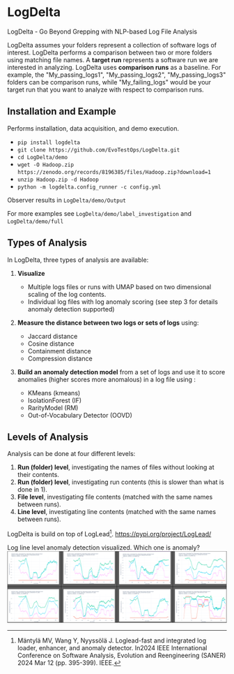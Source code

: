 # LogDelta
LogDelta - Go Beyond Grepping with NLP-based Log File Analysis

LogDelta assumes your folders represent a collection of software logs of interest. LogDelta performs a comparison between two or more folders using matching file names.  A **target run** represents a software run we are interested in analyzing. LogDelta uses **comparison runs** as a baseline. For example, the "My_passing_logs1", "My_passing_logs2", "My_passing_logs3" folders can be comparison runs, while "My_failing_logs" would be your target run that you want to analyze with respect to comparison runs.

## Installation and Example
Performs installation, data acquisition, and demo execution.

- `pip install logdelta`
- `git clone https://github.com/EvoTestOps/LogDelta.git`
- `cd LogDelta/demo`
- `wget -O Hadoop.zip https://zenodo.org/records/8196385/files/Hadoop.zip?download=1`
- `unzip Hadoop.zip -d Hadoop`
- `python -m logdelta.config_runner -c config.yml`

Observer results in `LogDelta/demo/Output`

For more examples see `LogDelta/demo/label_investigation` and `LogDelta/demo/full`


## Types of Analysis
In LogDelta, three types of analysis are available:

1. **Visualize** 
   - Multiple logs files or runs with UMAP based on two dimensional scaling of the log contents. 
   - Individual log files with log anomaly scoring (see step 3 for details anomaly detection supported)

2. **Measure the distance between two logs or sets of logs** using:
   - Jaccard distance
   - Cosine distance
   - Containment distance
   - Compression distance

3. **Build an anomaly detection model** from a set of logs and use it to score anomalies (higher scores more anomalous) in a log file using :
   - KMeans (kmeans)
   - IsolationForest (IF)
   - RarityModel (RM)
   - Out-of-Vocabulary Detector (OOVD)



## Levels of Analysis
Analysis can be done at four different levels:

1. **Run (folder) level**, investigating the names of files without looking at their contents.
2. **Run (folder) level**, investigating run contents (this is slower than what is done in 1).
3. **File level**, investigating file contents (matched with the same names between runs).
4. **Line level**, investigating line contents (matched with the same names between runs).


LogDelta is build on top of LogLead[^1]. https://pypi.org/project/LogLead/

Log line level anomaly detection visualized. Which one is anomaly? 
![8 different log files](images/8_log_files.png)


[^1]: Mäntylä MV, Wang Y, Nyyssölä J. Loglead-fast and integrated log loader, enhancer, and anomaly detector. In2024 IEEE International Conference on Software Analysis, Evolution and Reengineering (SANER) 2024 Mar 12 (pp. 395-399). IEEE.
